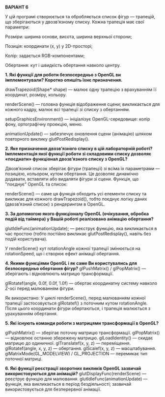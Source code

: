 **ВАРІАНТ 6**

У цій програмі створюється та обробляється список фігур — трапецій, що зберігаються у двозв’язному списку. Кожна трапеція має свої параметри:

Розміри: ширина основи, висота, ширина верхньої сторони;

Позиція: координати (x, y) у 2D-просторі;

Колір: задається RGB-компонентами;

Обертання: кут і швидкість обертання навколо центру.


**1. Які функції для роботи безпосередньо з OpenGL ви імплементували? Коротко опишіть їхнє призначення.**

drawTrapezoid(Shape* shape) — малює одну трапецію з врахуванням її координат, розміру, кольору.

renderScene() — головна функція відображення сцени; викликається для кожного кадру, малює всі трапеції зі списку з обертанням.

setupGraphicsEnvironment() — ініціалізує OpenGL-середовище: колір фону, ортографічну проекцію, меню.

animationUpdate() — забезпечує оновлення сцени (анімацію) шляхом повторного виклику glutPostRedisplay().

**2. Яке призначення двозв’язного списку в цій лабораторній роботі? Імплементація якої функції роботи зі складовими списку дозволяє «поєднати» функціонал двозв’язного списку з OpenGL?**

Двозв’язний список зберігає фігури (трапеції) зі всіма їх параметрами — позицією, кольором, кутом обертання. Це дозволяє динамічно додавати, вставляти або видаляти фігури зі сцени.
Функція, що "поєднує" OpenGL та список:

renderScene() — саме ця функція обходить усі елементи списку та викликає для кожного drawTrapezoid(), тобто поєднує логіку даних (двозв’язний список) з рендерингом в OpenGL.

**3. За допомогою якого функціоналу OpenGL (очікування, обробка подій від таймера) у Вашій роботі реалізовано анімацію обертання?**

glutIdleFunc(animationUpdate); — реєструє функцію, яка викликається в час простою (тобто постійно викликає glutPostRedisplay(), навіть без подій користувача).

У renderScene() кут rotationAngle кожної трапеції змінюється на rotationSpeed, що і створює ефект анімації обертання.

**4. Якими функціями OpenGL і як саме Ви користувались для безпосередньо обертання фігур?**
glPushMatrix() / glPopMatrix() — зберігають і відновлюють матрицю трансформації.

glRotatef(angle, 0.0f, 0.0f, 1.0f) — обертає координатну систему навколо Z-осі перед малюванням фігури.

Як використано:
У циклі renderScene(), перед малюванням кожної трапеції застосовується glRotatef() з поточним кутом rotationAngle. Після цього координати фігури обертаються, і трапеція малюється з урахуванням обертання.

**5. Які існують команди роботи з матрицями трансформації в OpenGL?**

glPushMatrix() — зберігає поточну матрицю трансформації.
glPopMatrix() — відновлює останню збережену матрицю.
glLoadIdentity() — скидає матрицю до одиничної.
glTranslatef(x, y, z) — переміщення.
glRotatef(angle, x, y, z) — обертання.
glScalef(x, y, z) — масштабування.
glMatrixMode(GL_MODELVIEW) / GL_PROJECTION — перемикає тип поточної матриці.

**6. Які функції реєстрації зворотних викликів OpenGL зазвичай використовуються для анімацій?**
glutDisplayFunc(renderScene) — реєструє функцію для малювання.
glutIdleFunc(animationUpdate) — функція, яка викликається в період бездіяльності; зазвичай використовується для безперервної анімації.
